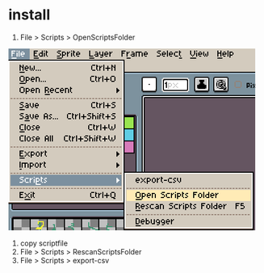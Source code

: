 # install

1. File > Scripts > OpenScriptsFolder

![open_folder](https://github.com/oja-bitterlife/asepritescript-export-csv/blob/main/img/open_folder.png)
1. copy scriptfile
1. File > Scripts > RescanScriptsFolder
1. File > Scripts > export-csv
